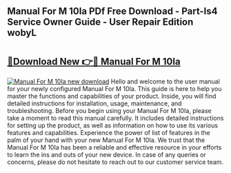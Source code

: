 ## Manual For M 10Ia PDf Free Download - Part-Is4 Service Owner Guide - User Repair Edition wobyL

# <h2><a href="http://bc62291.oget.top/?id=Manual+For+M+10Ia">🔗Download New 👉🔴 Manual For M 10Ia</a></h2>

[![Manual For M 10Ia new download](https://i.imgur.com/5g1atiW.png)](http://bc62291.oget.top/?id=Manual+For+M+10Ia)
Hello and welcome to the user manual for your newly configured Manual For M 10Ia. This guide is here to help you master the functions and capabilities of your product. Inside, you will find detailed instructions for installation, usage, maintenance, and troubleshooting. Before you begin using your Manual For M 10Ia, please take a moment to read this manual carefully. It includes detailed instructions for setting up the product, as well as information on how to use its various features and capabilities. Experience the power of list of features in the palm of your hand with your new Manual For M 10Ia. We trust that the Manual For M 10Ia has been a reliable and effective resource in your efforts to learn the ins and outs of your new device. In case of any queries or concerns, please do not hesitate to reach out to our customer service team.
